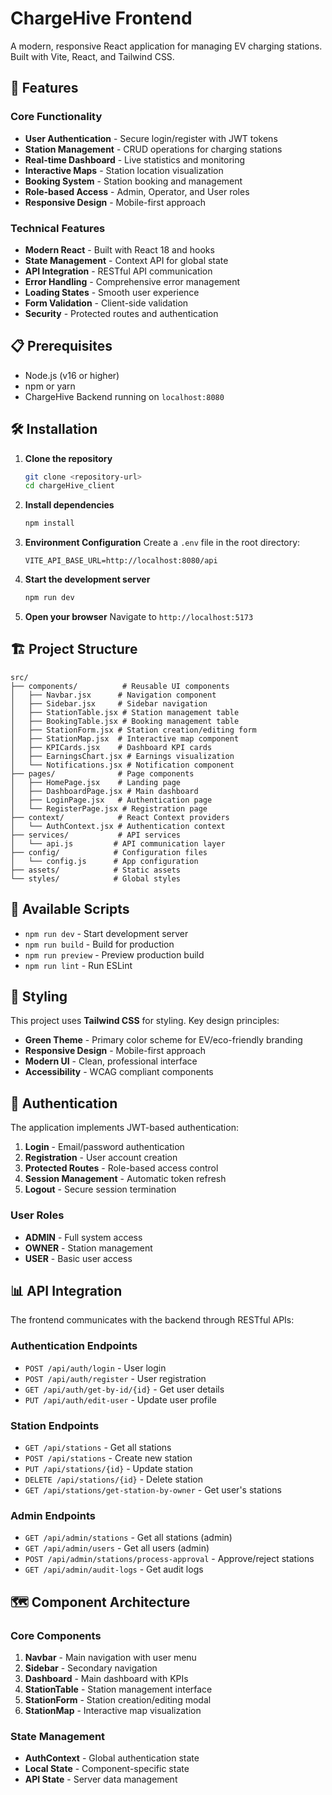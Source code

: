 # ChargeHive Frontend

A modern, responsive React application for managing EV charging stations. Built with Vite, React, and Tailwind CSS.

## 🚀 Features

### Core Functionality

- **User Authentication** - Secure login/register with JWT tokens
- **Station Management** - CRUD operations for charging stations
- **Real-time Dashboard** - Live statistics and monitoring
- **Interactive Maps** - Station location visualization
- **Booking System** - Station booking and management
- **Role-based Access** - Admin, Operator, and User roles
- **Responsive Design** - Mobile-first approach

### Technical Features

- **Modern React** - Built with React 18 and hooks
- **State Management** - Context API for global state
- **API Integration** - RESTful API communication
- **Error Handling** - Comprehensive error management
- **Loading States** - Smooth user experience
- **Form Validation** - Client-side validation
- **Security** - Protected routes and authentication

## 📋 Prerequisites

- Node.js (v16 or higher)
- npm or yarn
- ChargeHive Backend running on `localhost:8080`

## 🛠️ Installation

1. **Clone the repository**

   ```bash
   git clone <repository-url>
   cd chargeHive_client
   ```

2. **Install dependencies**

   ```bash
   npm install
   ```

3. **Environment Configuration**
   Create a `.env` file in the root directory:

   ```env
   VITE_API_BASE_URL=http://localhost:8080/api
   ```

4. **Start the development server**

   ```bash
   npm run dev
   ```

5. **Open your browser**
   Navigate to `http://localhost:5173`

## 🏗️ Project Structure

```
src/
├── components/          # Reusable UI components
│   ├── Navbar.jsx      # Navigation component
│   ├── Sidebar.jsx     # Sidebar navigation
│   ├── StationTable.jsx # Station management table
│   ├── BookingTable.jsx # Booking management table
│   ├── StationForm.jsx # Station creation/editing form
│   ├── StationMap.jsx  # Interactive map component
│   ├── KPICards.jsx    # Dashboard KPI cards
│   ├── EarningsChart.jsx # Earnings visualization
│   └── Notifications.jsx # Notification component
├── pages/              # Page components
│   ├── HomePage.jsx    # Landing page
│   ├── DashboardPage.jsx # Main dashboard
│   ├── LoginPage.jsx   # Authentication page
│   └── RegisterPage.jsx # Registration page
├── context/            # React Context providers
│   └── AuthContext.jsx # Authentication context
├── services/           # API services
│   └── api.js         # API communication layer
├── config/            # Configuration files
│   └── config.js      # App configuration
├── assets/            # Static assets
└── styles/            # Global styles
```

## 🔧 Available Scripts

- `npm run dev` - Start development server
- `npm run build` - Build for production
- `npm run preview` - Preview production build
- `npm run lint` - Run ESLint

## 🎨 Styling

This project uses **Tailwind CSS** for styling. Key design principles:

- **Green Theme** - Primary color scheme for EV/eco-friendly branding
- **Responsive Design** - Mobile-first approach
- **Modern UI** - Clean, professional interface
- **Accessibility** - WCAG compliant components

## 🔐 Authentication

The application implements JWT-based authentication:

1. **Login** - Email/password authentication
2. **Registration** - User account creation
3. **Protected Routes** - Role-based access control
4. **Session Management** - Automatic token refresh
5. **Logout** - Secure session termination

### User Roles

- **ADMIN** - Full system access
- **OWNER** - Station management
- **USER** - Basic user access

## 📊 API Integration

The frontend communicates with the backend through RESTful APIs:

### Authentication Endpoints

- `POST /api/auth/login` - User login
- `POST /api/auth/register` - User registration
- `GET /api/auth/get-by-id/{id}` - Get user details
- `PUT /api/auth/edit-user` - Update user profile

### Station Endpoints

- `GET /api/stations` - Get all stations
- `POST /api/stations` - Create new station
- `PUT /api/stations/{id}` - Update station
- `DELETE /api/stations/{id}` - Delete station
- `GET /api/stations/get-station-by-owner` - Get user's stations

### Admin Endpoints

- `GET /api/admin/stations` - Get all stations (admin)
- `GET /api/admin/users` - Get all users (admin)
- `POST /api/admin/stations/process-approval` - Approve/reject stations
- `GET /api/admin/audit-logs` - Get audit logs

## 🗺️ Component Architecture

### Core Components

1. **Navbar** - Main navigation with user menu
2. **Sidebar** - Secondary navigation
3. **Dashboard** - Main dashboard with KPIs
4. **StationTable** - Station management interface
5. **StationForm** - Station creation/editing modal
6. **StationMap** - Interactive map visualization

### State Management

- **AuthContext** - Global authentication state
- **Local State** - Component-specific state
- **API State** - Server data management
  

